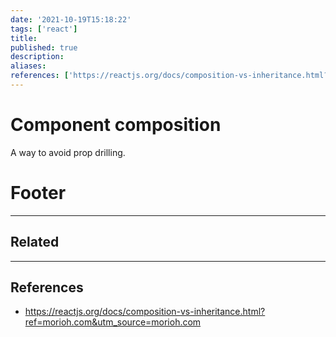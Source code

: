 ```yaml
---
date: '2021-10-19T15:18:22'
tags: ['react']
title: 
published: true
description:
aliases:
references: ['https://reactjs.org/docs/composition-vs-inheritance.html?ref=morioh.com&utm_source=morioh.com']
---
```


# Component composition

A way to avoid prop drilling. 

# Footer

---
## Related

---

## References
- https://reactjs.org/docs/composition-vs-inheritance.html?ref=morioh.com&utm_source=morioh.com